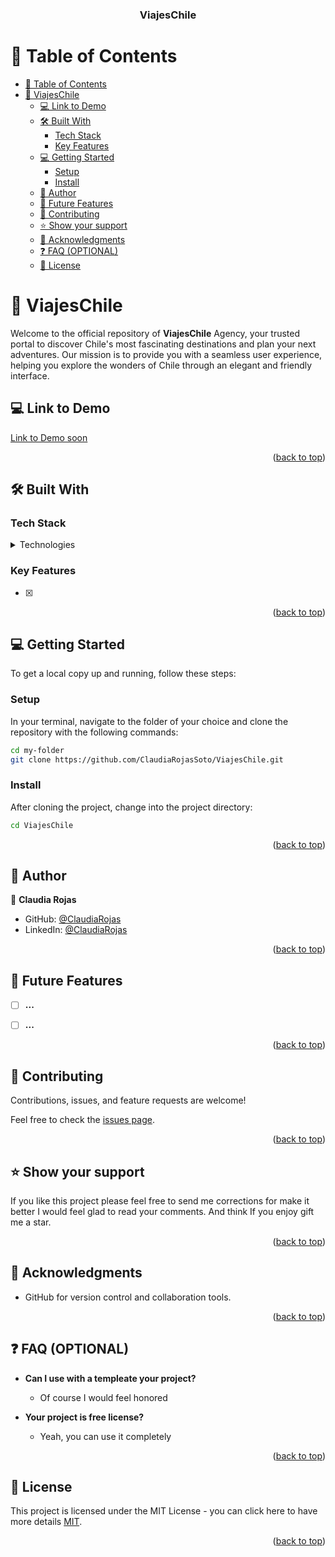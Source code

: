 <div align="center">


<a name="readme-top"></a>

  <h3><b>ViajesChile</b></h3>

</div>

# 📗 Table of Contents

- [📗 Table of Contents](#-table-of-contents)
- [📖 ViajesChile](#-viajeschile)
  - [💻 Link to Demo ](#-link-to-demo-)
  - [🛠 Built With ](#-built-with-)
    - [Tech Stack ](#tech-stack-)
    - [Key Features ](#key-features-)
  - [💻 Getting Started ](#-getting-started-)
    - [Setup](#setup)
    - [Install](#install)
  - [👥 Author ](#-author-)
  - [🔭 Future Features ](#-future-features-)
  - [🤝 Contributing ](#-contributing-)
  - [⭐️ Show your support ](#️-show-your-support-)
  - [🙏 Acknowledgments ](#-acknowledgments-)
  - [❓ FAQ (OPTIONAL) ](#-faq-optional-)
  - [📝 License ](#-license-)


# 📖 ViajesChile<a name="about-project"></a>

Welcome to the official repository of **ViajesChile** Agency, your trusted portal to discover Chile&apos;s most fascinating destinations and plan your next adventures. Our mission is to provide you with a seamless user experience, helping you explore the wonders of Chile through an elegant and friendly interface.

## 💻 Link to Demo <a name="link-to-demo"></a>

[Link to Demo soon]()

<p align="right">(<a href="#readme-top">back to top</a>)</p>


## 🛠 Built With <a name="built-with"></a>

### Tech Stack <a name="tech-stack"></a>

<details>
  <summary>Technologies</summary>
  <ul>
    <li><a href="https://html.spec.whatwg.org/multipage/">HTML</a></li>
    <li><a href="https://lenguajecss.com/css/">CSS</a></li>
    <li><a href="https://jquery.com/download/">jQuery</a></li>
  </ul>
</details>


### Key Features <a name="key-features"></a>

- [x]


<p align="right">(<a href="#readme-top">back to top</a>)</p>


## 💻 Getting Started <a name="getting-started"></a>

To get a local copy up and running, follow these steps:

### Setup

In your terminal, navigate to the folder of your choice and clone the repository with the following commands:

```sh
cd my-folder
git clone https://github.com/ClaudiaRojasSoto/ViajesChile.git

```

### Install

After cloning the project, change into the project directory:

```sh
cd ViajesChile

```

<p align="right">(<a href="#readme-top">back to top</a>)</p>



## 👥 Author <a name="authors"></a>

👤 **Claudia Rojas**

- GitHub: [@ClaudiaRojas](https://github.com/ClaudiaRojasSoto)
- LinkedIn: [@ClaudiaRojas](https://www.linkedin.com/in/claudia-rojas-soto/)


<p align="right">(<a href="#readme-top">back to top</a>)</p>


## 🔭 Future Features <a name="future-features"></a>

- [ ] **...**
- [ ] **...**


<p align="right">(<a href="#readme-top">back to top</a>)</p>

## 🤝 Contributing <a name="contributing"></a>

Contributions, issues, and feature requests are welcome!

Feel free to check the [issues page](https://github.com/ClaudiaRojasSoto/ViajesChile/issues).

<p align="right">(<a href="#readme-top">back to top</a>)</p>


## ⭐️ Show your support <a name="support"></a>

If you like this project please feel free to send me corrections for make it better I would feel glad to read your comments.
And think If you enjoy gift me a star.  

<p align="right">(<a href="#readme-top">back to top</a>)</p>

## 🙏 Acknowledgments <a name="acknowledgements"></a>

- GitHub for version control and collaboration tools.

<p align="right">(<a href="#readme-top">back to top</a>)</p>

## ❓ FAQ (OPTIONAL) <a name="faq"></a>


- **Can I use with a templeate your project?**

  - Of course I would feel honored

- **Your project is free license?**

  - Yeah, you can use it completely

<p align="right">(<a href="#readme-top">back to top</a>)</p>


## 📝 License <a name="license"></a>

This project is licensed under the MIT License - you can click here to have more details [MIT](LICENSE.md).

<p align="right">(<a href="#readme-top">back to top</a>)</p>
